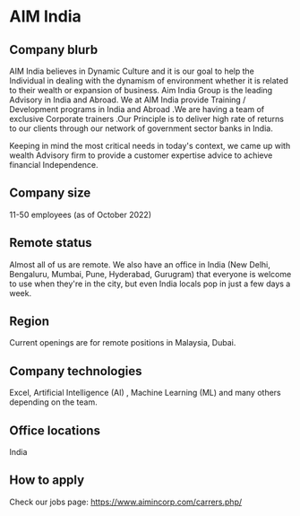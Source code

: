 # AIM India

## Company blurb

AIM India believes in Dynamic Culture and it is our goal to help the Individual in dealing with the dynamism of environment whether it is related to their wealth or expansion of business. Aim India Group is the leading Advisory in India and Abroad. We at AIM India provide Training / Development programs in India and Abroad .We are having a team of exclusive Corporate trainers .Our Principle is to deliver high rate of returns to our clients through our network of government sector banks in India.

Keeping in mind the most critical needs in today's context, we came up with wealth Advisory firm to provide a customer expertise advice to achieve financial Independence.

## Company size

11-50 employees (as of October 2022)

## Remote status

Almost all of us are remote. We also have an office in India (New Delhi, Bengaluru, Mumbai, Pune, Hyderabad, Gurugram) that everyone is welcome to use when they're in the city, but even India locals pop in just a few days a week.

## Region

Current openings are for remote positions in Malaysia, Dubai.

## Company technologies

Excel, Artificial Intelligence (AI) , Machine Learning (ML) and many others depending on the team.

## Office locations

India

## How to apply

Check our jobs page: https://www.aimincorp.com/carrers.php/
